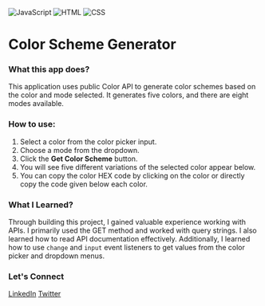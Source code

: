 ![JavaScript](https://img.shields.io/badge/JavaScript-yellow) 
![HTML](https://img.shields.io/badge/HTML-blue)
![CSS](https://img.shields.io/badge/CSS-orange)




# Color Scheme Generator


### What this app does? 


This application uses public Color API to generate color schemes based on the color and mode selected. 
It generates five colors, and there are eight modes available. 

### How to use:

1. Select a color from the color picker input.
2. Choose a mode from the dropdown.
3. Click the **Get Color Scheme** button.
4. You will see five different variations of the selected color appear below.
5. You can copy the color HEX code by clicking on the color or directly copy the code given below each color.


### What I Learned?


Through building this project, I gained valuable experience working with APIs. I primarily used the GET method and worked with query strings. I also learned how to read API documentation effectively.
Additionally, I learned how to use `change` and `input` event listeners to get values from the color picker and dropdown menus.


### Let's Connect

[LinkedIn](www.linkedin.com/in/nirmal-singh-5005b92b2)
[Twitter](https://x.com/nirmalsingh_007)
